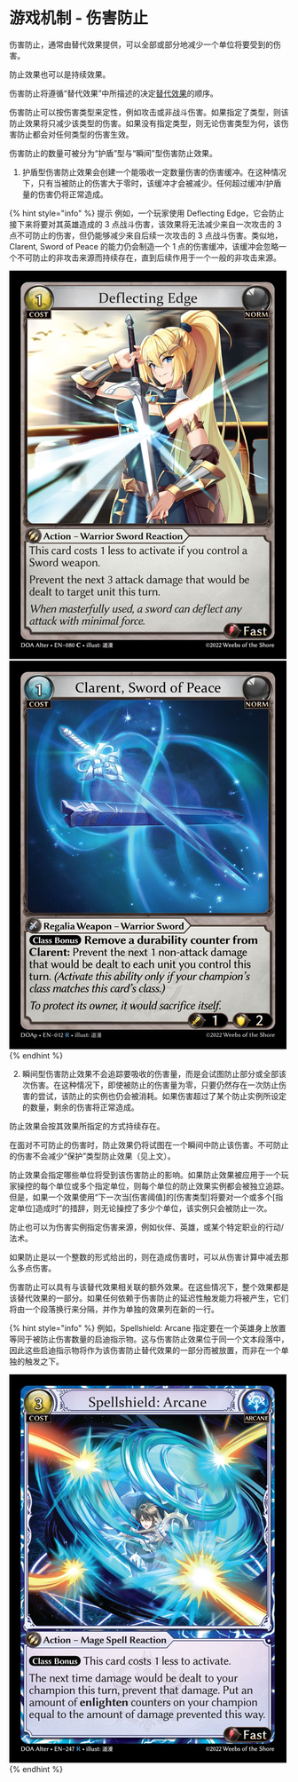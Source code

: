 # 游戏机制 - 伤害防止

伤害防止，通常由替代效果提供，可以全部或部分地减少一个单位将要受到的伤害。

防止效果也可以是持续效果。

伤害防止将遵循“替代效果”中所描述的决定[替代效果](you-xi-ji-zhi-xiao-guo-lei-xing/xiao-guo-lei-xing-ti-dai-xiao-guo.md)的顺序。

伤害防止可以按伤害类型来定性，例如攻击或非战斗伤害。如果指定了类型，则该防止效果将只减少该类型的伤害。如果没有指定类型，则无论伤害类型为何，该伤害防止都会对任何类型的伤害生效。

伤害防止的数量可被分为“护盾”型与“瞬间”型伤害防止效果。

1. 护盾型伤害防止效果会创建一个能吸收一定数量伤害的伤害缓冲。在这种情况下，只有当被防止的伤害大于零时，该缓冲才会被减少。任何超过缓冲/护盾量的伤害仍将正常造成。

{% hint style="info" %}
提示 例如，一个玩家使用 Deflecting Edge，它会防止接下来将要对其英雄造成的 3 点战斗伤害，该效果将无法减少来自一次攻击的 3 点不可防止的伤害，但仍能够减少来自后续一次攻击的 3 点战斗伤害。类似地，Clarent, Sword of Peace 的能力仍会制造一个 1 点的伤害缓冲，该缓冲会忽略一个不可防止的非攻击来源而持续存在，直到后续作用于一个一般的非攻击来源。

![](<../.gitbook/assets/image (26).png>)![](<../.gitbook/assets/image (27).png>)
{% endhint %}

2. 瞬间型伤害防止效果不会追踪要吸收的伤害量，而是会试图防止部分或全部该次伤害。在这种情况下，即使被防止的伤害量为零，只要仍然存在一次防止伤害的尝试，该防止的实例也仍会被消耗。如果伤害超过了某个防止实例所设定的数量，剩余的伤害将正常造成。

防止效果会按其效果所指定的方式持续存在。

在面对不可防止的伤害时，防止效果仍将试图在一个瞬间中防止该伤害。不可防止的伤害不会减少“保护”类型防止效果（见上文）。

防止效果会指定哪些单位将受到该伤害防止的影响。如果防止效果被应用于一个玩家操控的每个单位或多个指定单位，则每个单位的防止效果实例都会被独立追踪。但是，如果一个效果使用“下一次当\[伤害阈值]的\[伤害类型]将要对一个或多个\[指定单位]造成时”的措辞，则无论操控了多少个单位，该实例只会被防止一次。

防止也可以为伤害实例指定伤害来源，例如伙伴、英雄，或某个特定职业的行动/法术。

如果防止是以一个整数的形式给出的，则在造成伤害时，可以从伤害计算中减去那么多点伤害。

伤害防止可以具有与该替代效果相关联的额外效果。在这些情况下，整个效果都是该替代效果的一部分。如果任何依赖于伤害防止的延迟性触发能力将被产生，它们将由一个段落换行来分隔，并作为单独的效果列在新的一行。

{% hint style="info" %}
例如，Spellshield: Arcane 指定要在一个英雄身上放置等同于被防止伤害数量的启迪指示物。这与伤害防止效果位于同一个文本段落中，因此这些启迪指示物将作为该伤害防止替代效果的一部分而被放置，而非在一个单独的触发之下。

![](<../.gitbook/assets/image (28).png>)
{% endhint %}
